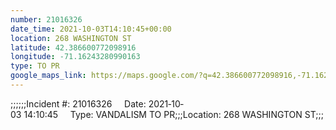 ```yaml
---
number: 21016326
date_time: 2021-10-03T14:10:45+00:00
location: 268 WASHINGTON ST
latitude: 42.386600772098916
longitude: -71.16243280990163
type: TO PR
google_maps_link: https://maps.google.com/?q=42.386600772098916,-71.16243280990163
---
```


;;;;;;Incident #: 21016326     Date: 2021‐10‐03 14:10:45     Type: VANDALISM TO PR;;;Location: 268 WASHINGTON ST;;;

